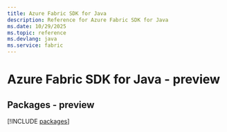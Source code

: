 ```yaml
---
title: Azure Fabric SDK for Java
description: Reference for Azure Fabric SDK for Java
ms.date: 10/29/2025
ms.topic: reference
ms.devlang: java
ms.service: fabric
---
```

# Azure Fabric SDK for Java - preview
## Packages - preview
[!INCLUDE [packages](fabric-index.md)]
